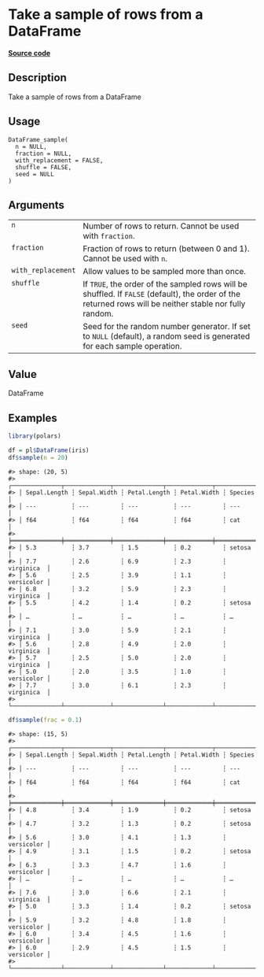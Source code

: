 

# Take a sample of rows from a DataFrame

[**Source code**](https://github.com/pola-rs/r-polars/tree/main/R/dataframe__frame.R#L1750)

## Description

Take a sample of rows from a DataFrame

## Usage

<pre><code class='language-R'>DataFrame_sample(
  n = NULL,
  fraction = NULL,
  with_replacement = FALSE,
  shuffle = FALSE,
  seed = NULL
)
</code></pre>

## Arguments

<table>
<tr>
<td style="white-space: nowrap; font-family: monospace; vertical-align: top">
<code id="DataFrame_sample_:_n">n</code>
</td>
<td>
Number of rows to return. Cannot be used with <code>fraction</code>.
</td>
</tr>
<tr>
<td style="white-space: nowrap; font-family: monospace; vertical-align: top">
<code id="DataFrame_sample_:_fraction">fraction</code>
</td>
<td>
Fraction of rows to return (between 0 and 1). Cannot be used with
<code>n</code>.
</td>
</tr>
<tr>
<td style="white-space: nowrap; font-family: monospace; vertical-align: top">
<code id="DataFrame_sample_:_with_replacement">with_replacement</code>
</td>
<td>
Allow values to be sampled more than once.
</td>
</tr>
<tr>
<td style="white-space: nowrap; font-family: monospace; vertical-align: top">
<code id="DataFrame_sample_:_shuffle">shuffle</code>
</td>
<td>
If <code>TRUE</code>, the order of the sampled rows will be shuffled. If
<code>FALSE</code> (default), the order of the returned rows will be
neither stable nor fully random.
</td>
</tr>
<tr>
<td style="white-space: nowrap; font-family: monospace; vertical-align: top">
<code id="DataFrame_sample_:_seed">seed</code>
</td>
<td>
Seed for the random number generator. If set to <code>NULL</code>
(default), a random seed is generated for each sample operation.
</td>
</tr>
</table>

## Value

DataFrame

## Examples

``` r
library(polars)

df = pl$DataFrame(iris)
df$sample(n = 20)
```

    #> shape: (20, 5)
    #> ┌──────────────┬─────────────┬──────────────┬─────────────┬────────────┐
    #> │ Sepal.Length ┆ Sepal.Width ┆ Petal.Length ┆ Petal.Width ┆ Species    │
    #> │ ---          ┆ ---         ┆ ---          ┆ ---         ┆ ---        │
    #> │ f64          ┆ f64         ┆ f64          ┆ f64         ┆ cat        │
    #> ╞══════════════╪═════════════╪══════════════╪═════════════╪════════════╡
    #> │ 5.3          ┆ 3.7         ┆ 1.5          ┆ 0.2         ┆ setosa     │
    #> │ 7.7          ┆ 2.6         ┆ 6.9          ┆ 2.3         ┆ virginica  │
    #> │ 5.6          ┆ 2.5         ┆ 3.9          ┆ 1.1         ┆ versicolor │
    #> │ 6.8          ┆ 3.2         ┆ 5.9          ┆ 2.3         ┆ virginica  │
    #> │ 5.5          ┆ 4.2         ┆ 1.4          ┆ 0.2         ┆ setosa     │
    #> │ …            ┆ …           ┆ …            ┆ …           ┆ …          │
    #> │ 7.1          ┆ 3.0         ┆ 5.9          ┆ 2.1         ┆ virginica  │
    #> │ 5.6          ┆ 2.8         ┆ 4.9          ┆ 2.0         ┆ virginica  │
    #> │ 5.7          ┆ 2.5         ┆ 5.0          ┆ 2.0         ┆ virginica  │
    #> │ 5.0          ┆ 2.0         ┆ 3.5          ┆ 1.0         ┆ versicolor │
    #> │ 7.7          ┆ 3.0         ┆ 6.1          ┆ 2.3         ┆ virginica  │
    #> └──────────────┴─────────────┴──────────────┴─────────────┴────────────┘

``` r
df$sample(frac = 0.1)
```

    #> shape: (15, 5)
    #> ┌──────────────┬─────────────┬──────────────┬─────────────┬────────────┐
    #> │ Sepal.Length ┆ Sepal.Width ┆ Petal.Length ┆ Petal.Width ┆ Species    │
    #> │ ---          ┆ ---         ┆ ---          ┆ ---         ┆ ---        │
    #> │ f64          ┆ f64         ┆ f64          ┆ f64         ┆ cat        │
    #> ╞══════════════╪═════════════╪══════════════╪═════════════╪════════════╡
    #> │ 4.8          ┆ 3.4         ┆ 1.9          ┆ 0.2         ┆ setosa     │
    #> │ 4.7          ┆ 3.2         ┆ 1.3          ┆ 0.2         ┆ setosa     │
    #> │ 5.6          ┆ 3.0         ┆ 4.1          ┆ 1.3         ┆ versicolor │
    #> │ 4.9          ┆ 3.1         ┆ 1.5          ┆ 0.2         ┆ setosa     │
    #> │ 6.3          ┆ 3.3         ┆ 4.7          ┆ 1.6         ┆ versicolor │
    #> │ …            ┆ …           ┆ …            ┆ …           ┆ …          │
    #> │ 7.6          ┆ 3.0         ┆ 6.6          ┆ 2.1         ┆ virginica  │
    #> │ 5.0          ┆ 3.3         ┆ 1.4          ┆ 0.2         ┆ setosa     │
    #> │ 5.9          ┆ 3.2         ┆ 4.8          ┆ 1.8         ┆ versicolor │
    #> │ 6.0          ┆ 3.4         ┆ 4.5          ┆ 1.6         ┆ versicolor │
    #> │ 6.0          ┆ 2.9         ┆ 4.5          ┆ 1.5         ┆ versicolor │
    #> └──────────────┴─────────────┴──────────────┴─────────────┴────────────┘
